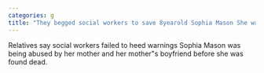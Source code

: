 ```yaml
---
categories: g
title: "They begged social workers to save 8yearold Sophia Mason She was found dead in a bathtub"
---
```

Relatives say social workers failed to heed warnings Sophia Mason was being abused by her mother and her mother"s boyfriend  before she was found dead.